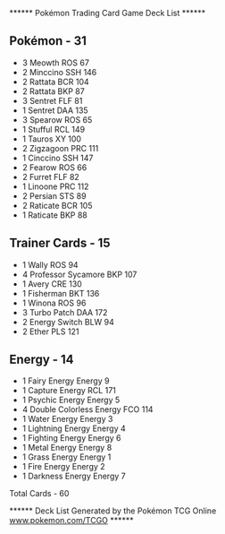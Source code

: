 ****** Pokémon Trading Card Game Deck List ******

## Pokémon - 31

* 3 Meowth ROS 67
* 2 Minccino SSH 146
* 2 Rattata BCR 104
* 2 Rattata BKP 87
* 3 Sentret FLF 81
* 1 Sentret DAA 135
* 3 Spearow ROS 65
* 1 Stufful RCL 149
* 1 Tauros XY 100
* 2 Zigzagoon PRC 111
* 1 Cinccino SSH 147
* 2 Fearow ROS 66
* 2 Furret FLF 82
* 1 Linoone PRC 112
* 2 Persian STS 89
* 2 Raticate BCR 105
* 1 Raticate BKP 88

## Trainer Cards - 15

* 1 Wally ROS 94
* 4 Professor Sycamore BKP 107
* 1 Avery CRE 130
* 1 Fisherman BKT 136
* 1 Winona ROS 96
* 3 Turbo Patch DAA 172
* 2 Energy Switch BLW 94
* 2 Ether PLS 121

## Energy - 14

* 1 Fairy Energy Energy 9
* 1 Capture Energy RCL 171
* 1 Psychic Energy Energy 5
* 4 Double Colorless Energy FCO 114
* 1 Water Energy Energy 3
* 1 Lightning Energy Energy 4
* 1 Fighting Energy Energy 6
* 1 Metal Energy Energy 8
* 1 Grass Energy Energy 1
* 1 Fire Energy Energy 2
* 1 Darkness Energy Energy 7

Total Cards - 60

****** Deck List Generated by the Pokémon TCG Online www.pokemon.com/TCGO ******